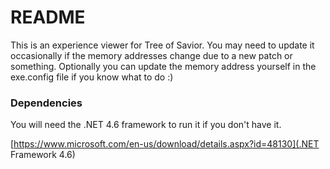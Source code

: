 # README #

This is an experience viewer for Tree of Savior. You may need to update it occasionally if the memory addresses change due to a new patch or something.
Optionally you can update the memory address yourself in the exe.config file if you know what to do :)

### Dependencies ###

You will need the .NET 4.6 framework to run it if you don't have it.

[https://www.microsoft.com/en-us/download/details.aspx?id=48130](.NET Framework 4.6)